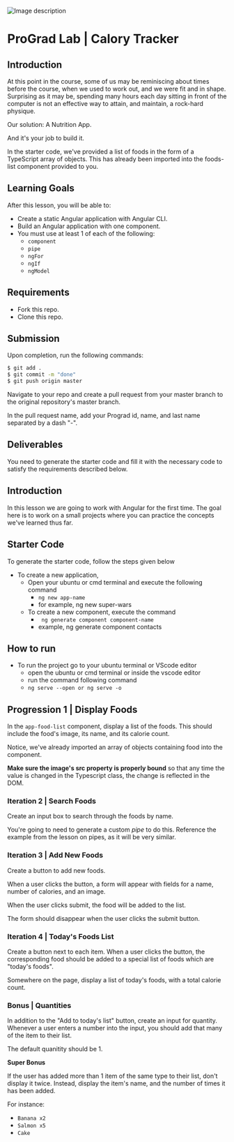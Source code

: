 ![Image description](https://i1.faceprep.in/ProGrad/face-logo-resized.png)

# ProGrad Lab | Calory Tracker

## Introduction

At this point in the course, some of us may be reminiscing about times before the course, when we used to work out, and we were fit and in shape.  Surprising as it may be, spending many hours each day sitting in front of the computer is not an effective way to attain, and maintain, a rock-hard physique.  

Our solution: A Nutrition App. 

And it's your job to build it. 

In the starter code, we've provided a list of foods in the form of a TypeScript array of objects. This has already been imported into the foods-list component provided to you.

## Learning Goals

After this lesson, you will be able to:

- Create a static Angular application with Angular CLI.
- Build an Angular application with one component.
- You must use at least 1 of each of the following:
  - `component`
  - `pipe`
  - `ngFor`
  - `ngIf`
  - `ngModel`

## Requirements

- Fork this repo.
- Clone this repo.

## Submission

Upon completion, run the following commands:

```bash
$ git add .
$ git commit -m "done"
$ git push origin master
```

Navigate to your repo and create a pull request from your master branch to the original repository's master branch.

In the pull request name, add your Prograd id, name, and last name separated by a dash "-".

## Deliverables

You need to generate the starter code and fill it with the necessary code to satisfy the requirements described below.

## Introduction

In this lesson we are going to work with Angular for the first time. The goal here is to work on a small projects where you can practice the concepts we've learned thus far.

## Starter Code

To generate the starter code, follow the steps given below

- To create a new application,
    - Open your ubuntu or cmd terminal and execute the following command
      - ```ng new app-name```
      - for example, ng new super-wars
    - To create a new component, execute the command 
      - ``` ng generate component component-name```
      - example, ng generate component contacts
      
## How to run

- To run the project go to your ubuntu terminal or VScode editor
    - open the ubuntu or cmd terminal or inside the vscode editor
    - run the command following command
    - ```ng serve --open or ng serve -o```
    

## Progression 1 | Display Foods

In the `app-food-list` component, display a list of the foods. This should include the food's image, its name, and its calorie count.

Notice, we've already imported an array of objects containing food into the component.

**Make sure the image's src property is properly bound** so that any time the value is changed in the Typescript class, the change is reflected in the DOM.  

### Iteration 2 | Search Foods

Create an input box to search through the foods by name.

You're going to need to generate a custom *pipe* to do this. Reference the example from the lesson on pipes, as it will be very similar.

### Iteration 3 | Add New Foods

Create a button to add new foods.

When a user clicks the button, a form will appear with fields for a name, number of calories, and an image.

When the user clicks submit, the food will be added to the list.

The form should disappear when the user clicks the submit button.  

### Iteration 4 | Today's Foods List

Create a button next to each item. When a user clicks the button, the corresponding food should be added to a special list of foods which are "today's foods".

Somewhere on the page, display a list of today's foods, with a total calorie count.

### Bonus | Quantities

In addition to the "Add to today's list" button, create an input for quantity. Whenever a user enters a number into the input, you should add that many of the item to their list.

The default quanitity should be 1.

**Super Bonus**

If the user has added more than 1 item of the same type to their list, don't display it twice. Instead, display the item's name, and the number of times it has been added.

For instance:

- `Banana x2`
- `Salmon x5`
- `Cake`

